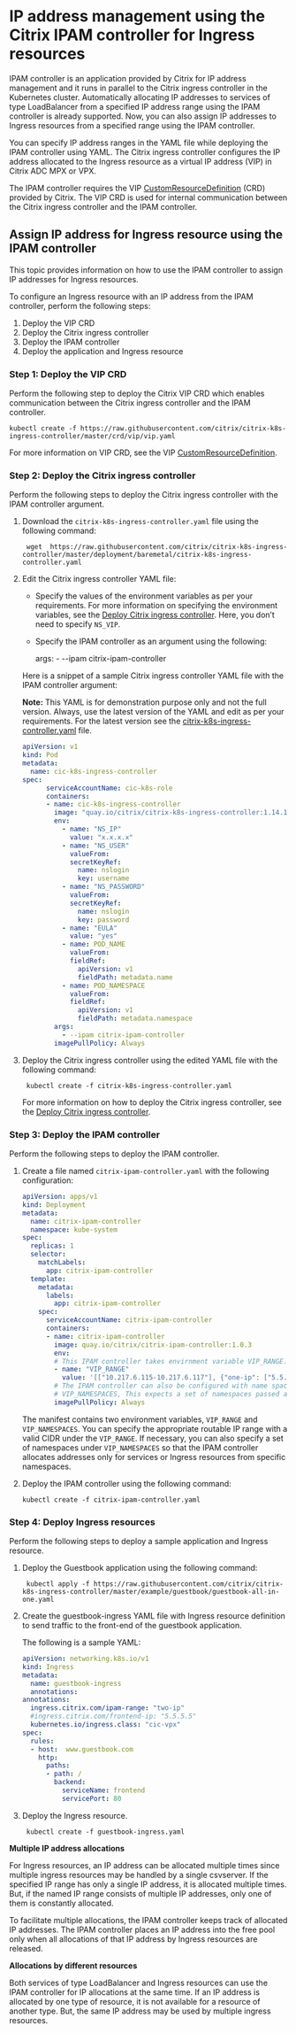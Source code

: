 # IP address management using the Citrix IPAM controller for Ingress resources

IPAM controller is an application provided by Citrix for IP address management and it runs in parallel to the Citrix ingress controller in the Kubernetes cluster. Automatically allocating IP addresses to services of type LoadBalancer from a specified IP address range using the IPAM controller is already supported. Now, you can also assign IP addresses to Ingress resources from a specified range using the IPAM controller.

You can specify IP address ranges in the YAML file while deploying the IPAM controller using YAML. The Citrix ingress controller configures the IP address allocated to the Ingress resource as a virtual IP address (VIP) in Citrix ADC MPX or VPX.

The IPAM controller requires the VIP [CustomResourceDefinition](https://kubernetes.io/docs/concepts/extend-kubernetes/api-extension/custom-resources/#customresourcedefinitions) (CRD) provided by Citrix. The VIP CRD is used for internal communication between the Citrix ingress controller and the IPAM controller.

## Assign IP address for Ingress resource using the IPAM controller

This topic provides information on how to use the IPAM controller to assign IP addresses for Ingress resources.

To configure an Ingress resource with an IP address from the IPAM controller, perform the following steps:

1.  Deploy the VIP CRD
2.	Deploy the Citrix ingress controller
3.	Deploy the IPAM controller
4.	Deploy the application and Ingress resource

### Step 1: Deploy the VIP CRD

Perform the following step to deploy the Citrix VIP CRD which enables communication between the Citrix ingress controller and the IPAM controller.

    kubectl create -f https://raw.githubusercontent.com/citrix/citrix-k8s-ingress-controller/master/crd/vip/vip.yaml

For more information on VIP CRD, see the VIP [CustomResourceDefinition](https://developer-docs.citrix.com/projects/citrix-k8s-ingress-controller/en/latest/crds/vip/).

### Step 2: Deploy the Citrix ingress controller

Perform the following steps to deploy the Citrix ingress controller with the IPAM controller argument.

1. Download the `citrix-k8s-ingress-controller.yaml` file using the following command:

        wget  https://raw.githubusercontent.com/citrix/citrix-k8s-ingress-controller/master/deployment/baremetal/citrix-k8s-ingress-controller.yaml

1. Edit the Citrix ingress controller YAML file:

    - Specify the values of the environment variables as per your requirements. For more information on     specifying the environment variables, see the [Deploy Citrix ingress controller](https://developer-docs.citrix.com/projects/citrix-k8s-ingress-controller/en/latest/deploy/deploy-cic-yaml/). Here, you don’t need to specify `NS_VIP`.

    - Specify the IPAM controller as an argument using the following:

        args:
          - --ipam
            citrix-ipam-controller

   Here is a snippet of a sample Citrix ingress controller YAML file with the IPAM controller argument:

   **Note:** This YAML is for demonstration purpose only and not the full version. Always, use the latest version of the YAML and edit as per your requirements. For the latest version see the [citrix-k8s-ingress-controller.yaml](https://github.com/citrix/citrix-k8s-ingress-controller/blob/master/deployment/baremetal/citrix-k8s-ingress-controller.yaml) file.

    ```yml
    apiVersion: v1
    kind: Pod
    metadata:
      name: cic-k8s-ingress-controller
    spec:
          serviceAccountName: cic-k8s-role
          containers:
          - name: cic-k8s-ingress-controller
            image: "quay.io/citrix/citrix-k8s-ingress-controller:1.14.17"
            env:
              - name: "NS_IP"
                value: "x.x.x.x"
              - name: "NS_USER"
                valueFrom:
                secretKeyRef:
                  name: nslogin
                  key: username
              - name: "NS_PASSWORD"
                valueFrom:
                secretKeyRef:
                  name: nslogin
                  key: password
              - name: "EULA"
                value: "yes"
              - name: POD_NAME
                valueFrom:
                fieldRef:
                  apiVersion: v1
                  fieldPath: metadata.name
              - name: POD_NAMESPACE
                valueFrom:
                fieldRef:
                  apiVersion: v1
                  fieldPath: metadata.namespace
            args:
              - --ipam citrix-ipam-controller
            imagePullPolicy: Always
    ```

3. Deploy the Citrix ingress controller using the edited YAML file with the following command:

        kubectl create -f citrix-k8s-ingress-controller.yaml

    For more information on how to deploy the Citrix ingress controller, see the [Deploy Citrix ingress controller](https://developer-docs.citrix.com/projects/citrix-k8s-ingress-controller/en/latest/deploy/deploy-cic-yaml/).

### Step 3: Deploy the IPAM controller

  Perform the following steps to deploy the IPAM controller.

 1. Create a file named `citrix-ipam-controller.yaml` with the following configuration:

    ```yml
    apiVersion: apps/v1
    kind: Deployment
    metadata:
      name: citrix-ipam-controller
      namespace: kube-system
    spec:
      replicas: 1
      selector:
        matchLabels:
          app: citrix-ipam-controller
      template:
        metadata:
          labels:
            app: citrix-ipam-controller
        spec:
          serviceAccountName: citrix-ipam-controller
          containers:
          - name: citrix-ipam-controller
            image: quay.io/citrix/citrix-ipam-controller:1.0.3
            env:
            # This IPAM controller takes envirnment variable VIP_RANGE. IPs in this range are used to assign values for IP range
            - name: "VIP_RANGE"
              value: '[["10.217.6.115-10.217.6.117"], {"one-ip": ["5.5.5.5"]}, {"two-ip": ["6.6.6.6", "7.7.7.7"]}]'
            # The IPAM controller can also be configured with name spaces for which it would work through the environment variable
            # VIP_NAMESPACES, This expects a set of namespaces passed as space separated string
            imagePullPolicy: Always
    ```
    The manifest contains two environment variables, `VIP_RANGE` and `VIP_NAMESPACES`. You can specify the appropriate routable IP range with a valid CIDR under the `VIP_RANGE`. If necessary, you can also specify a set of namespaces under `VIP_NAMESPACES` so that the IPAM controller allocates addresses only for services or Ingress resources from specific namespaces.

2. Deploy the IPAM controller using the following command:

       kubectl create -f citrix-ipam-controller.yaml

### Step 4: Deploy Ingress resources

Perform the following steps to deploy a sample application and Ingress resource.

1. Deploy the Guestbook application using the following command:

        kubectl apply -f https://raw.githubusercontent.com/citrix/citrix-k8s-ingress-controller/master/example/guestbook/guestbook-all-in-one.yaml

2. Create the guestbook-ingress YAML file with Ingress resource definition to send traffic to the front-end of the guestbook application.

    The following is a sample YAML:

      ```yml
      apiVersion: networking.k8s.io/v1
      kind: Ingress
      metadata:
        name: guestbook-ingress
        annotations:
      annotations:
        ingress.citrix.com/ipam-range: "two-ip"
        #ingress.citrix.com/frontend-ip: "5.5.5.5"
        kubernetes.io/ingress.class: "cic-vpx"
      spec:
        rules:
        - host:  www.guestbook.com
          http:
            paths:
            - path: /
              backend:
                serviceName: frontend
                servicePort: 80
      ```

3. Deploy the Ingress resource.

        kubectl create -f guestbook-ingress.yaml

**Multiple IP address allocations**

For Ingress resources, an IP address can be allocated multiple times since multiple ingress resources may be handled by a single csvserver. If the specified IP range has only a single IP address, it is allocated multiple times. But, if the named IP range consists of multiple IP addresses, only one of them is constantly allocated.

To facilitate multiple allocations, the IPAM controller keeps track of allocated IP addresses. The IPAM controller places an IP address into the free pool only when all allocations of that IP address by Ingress resources are released.

**Allocations by different resources**

Both services of type LoadBalancer and Ingress resources can use the IPAM controller for IP allocations at the same time. If an IP address is allocated by one type of resource, it is not available for a resource of another type. But, the same IP address may be used by multiple ingress resources.
